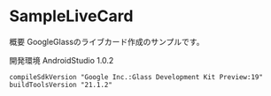 # SampleLiveCard

概要
 GoogleGlassのライブカード作成のサンプルです。

開発環境
 AndroidStudio 1.0.2
 
    compileSdkVersion "Google Inc.:Glass Development Kit Preview:19"
    buildToolsVersion "21.1.2"
